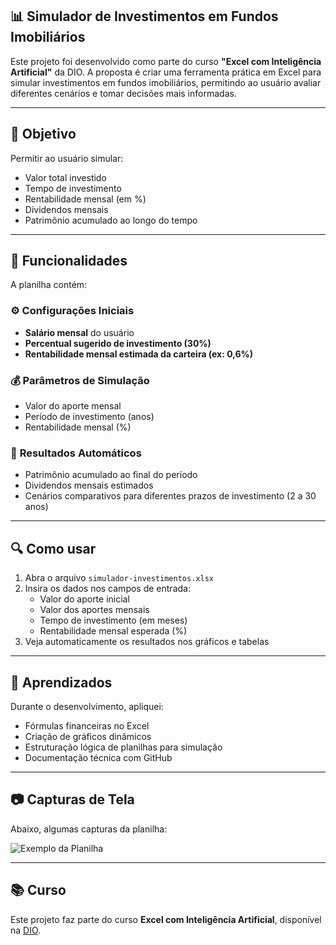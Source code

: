 ## 📊 Simulador de Investimentos em Fundos Imobiliários 

Este projeto foi desenvolvido como parte do curso **"Excel com Inteligência Artificial"** da DIO. A proposta é criar uma ferramenta prática em Excel para simular investimentos em fundos imobiliários, permitindo ao usuário avaliar diferentes cenários e tomar decisões mais informadas.

---

## 🎯 Objetivo

Permitir ao usuário simular:
- Valor total investido
- Tempo de investimento
- Rentabilidade mensal (em %)
- Dividendos mensais
- Patrimônio acumulado ao longo do tempo

---

## 📌 Funcionalidades

A planilha contém:

### ⚙️ **Configurações Iniciais**
- **Salário mensal** do usuário
- **Percentual sugerido de investimento (30%)**
- **Rentabilidade mensal estimada da carteira (ex: 0,6%)**

### 💰 **Parâmetros de Simulação**
- Valor do aporte mensal
- Período de investimento (anos)
- Rentabilidade mensal (%)

### 💸 **Resultados Automáticos**
- Patrimônio acumulado ao final do período
- Dividendos mensais estimados
- Cenários comparativos para diferentes prazos de investimento (2 a 30 anos)

---

## 🔍 Como usar

1. Abra o arquivo `simulador-investimentos.xlsx`
2. Insira os dados nos campos de entrada:
   - Valor do aporte inicial
   - Valor dos aportes mensais
   - Tempo de investimento (em meses)
   - Rentabilidade mensal esperada (%)
3. Veja automaticamente os resultados nos gráficos e tabelas

---

## 🧠 Aprendizados

Durante o desenvolvimento, apliquei:
- Fórmulas financeiras no Excel
- Criação de gráficos dinâmicos
- Estruturação lógica de planilhas para simulação
- Documentação técnica com GitHub

---

## 📷 Capturas de Tela

Abaixo, algumas capturas da planilha:

![Exemplo da Planilha](./images/captura-exemplo.png)

---

## 📚 Curso

Este projeto faz parte do curso **Excel com Inteligência Artificial**, disponível na [DIO](https://www.dio.me/).

